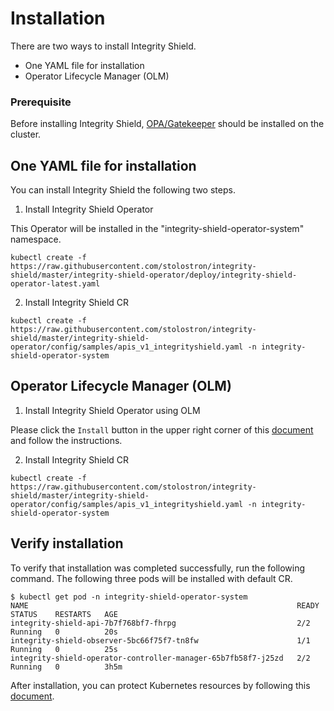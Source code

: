 # Installation
There are two ways to install Integrity Shield.
- One YAML file for installation
- Operator Lifecycle Manager (OLM)

### Prerequisite
Before installing Integrity Shield, [OPA/Gatekeeper](https://github.com/open-policy-agent/gatekeeper) should be installed on the cluster.

## One YAML file for installation
You can install Integrity Shield the following two steps.
1. Install Integrity Shield Operator

This Operator will be installed in the "integrity-shield-operator-system" namespace.
```
kubectl create -f https://raw.githubusercontent.com/stolostron/integrity-shield/master/integrity-shield-operator/deploy/integrity-shield-operator-latest.yaml
```

2. Install Integrity Shield CR

```
kubectl create -f https://raw.githubusercontent.com/stolostron/integrity-shield/master/integrity-shield-operator/config/samples/apis_v1_integrityshield.yaml -n integrity-shield-operator-system
```


## Operator Lifecycle Manager (OLM)
1. Install Integrity Shield Operator using OLM

Please click the `Install` button in the upper right corner of this [document](https://operatorhub.io/operator/integrity-shield-operator) and follow the instructions.

2. Install Integrity Shield CR

```
kubectl create -f https://raw.githubusercontent.com/stolostron/integrity-shield/master/integrity-shield-operator/config/samples/apis_v1_integrityshield.yaml -n integrity-shield-operator-system
```


## Verify installation
To verify that installation was completed successfully,
run the following command.
The following three pods will be installed with default CR.
```
$ kubectl get pod -n integrity-shield-operator-system                                                                                                                  
NAME                                                            READY   STATUS    RESTARTS   AGE
integrity-shield-api-7b7f768bf7-fhrpg                           2/2     Running   0          20s
integrity-shield-observer-5bc66f75f7-tn8fw                      1/1     Running   0          25s
integrity-shield-operator-controller-manager-65b7fb58f7-j25zd   2/2     Running   0          3h5m
```

After installation, you can protect Kubernetes resources by following this [document](https://github.com/stolostron/integrity-shield/blob/master/docs/README_GETTING-STARTED-TUTORIAL.md).
